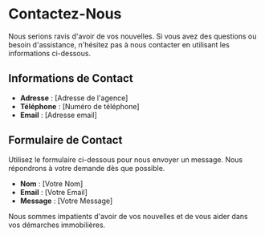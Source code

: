 # Contactez-Nous

Nous serions ravis d'avoir de vos nouvelles. Si vous avez des questions ou besoin d'assistance, n'hésitez pas à nous contacter en utilisant les informations ci-dessous.

## Informations de Contact

- **Adresse** : [Adresse de l'agence]
- **Téléphone** : [Numéro de téléphone]
- **Email** : [Adresse email]

## Formulaire de Contact

Utilisez le formulaire ci-dessous pour nous envoyer un message. Nous répondrons à votre demande dès que possible.

- **Nom** : [Votre Nom]
- **Email** : [Votre Email]
- **Message** : [Votre Message]

Nous sommes impatients d'avoir de vos nouvelles et de vous aider dans vos démarches immobilières.
